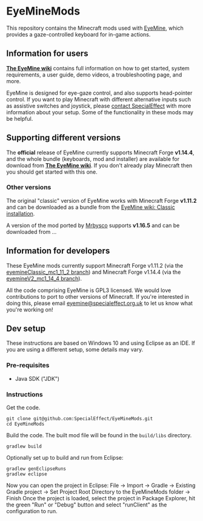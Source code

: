 # EyeMineMods
This repository contains the Minecraft mods used with [EyeMine](https://github.com/SpecialEffect/EyeMine), which provides a gaze-controlled keyboard for in-game actions.

## Information for users

[**The EyeMine wiki**](https://github.com/SpecialEffect/EyeMine/wiki) contains full information on how to get started, system requirements, a user guide, demo videos, a troubleshooting page, and more.

EyeMine is designed for eye-gaze control, and also supports head-pointer control. If you want to play Minecraft with different alternative inputs such as assistive switches and joystick, please [contact SpecialEffect](https://www.specialeffect.org.uk/contact) with more information about your setup. Some of the functionality in these mods may be helpful. 

## Supporting different versions
The **official** release of EyeMine currently supports Minecraft Forge **v1.14.4**, and the whole bundle (keyboards, mod and installer) are available for download from [**The EyeMine wiki**](https://github.com/SpecialEffect/EyeMine/wiki). If you don't already play Minecraft then you should get started with this one. 

### Other versions
The original "classic" version of EyeMine works with Minecraft Forge **v1.11.2** and can be downloaded as a bundle from the [EyeMine wiki: Classic installation](https://github.com/SpecialEffect/EyeMine/wiki/%5BClassic%5D-Installation).

A version of the mod ported by [Mrbysco](https://github.com/Mrbysco) supports **v1.16.5** and can be downloaded from ... 

## Information for developers

These EyeMine mods currently support Minecraft Forge v1.11.2 (via the [eyemineClassic_mc1_11_2 branch](https://github.com/SpecialEffect/EyeMineMods/tree/eyemineClassic_mc1_11_2)) and Minecraft Forge v1.14.4 (via the [eyemineV2_mc1_14_4 branch](https://github.com/SpecialEffect/EyeMineMods/tree/eyemineV2_mc1_14_4)).

All the code comprising EyeMine is GPL3 licensed. We would love contributions to port to other versions of Minecraft. If you're interested in doing this, please email eyemine@specialeffect.org.uk to let us know what you're working on!

## Dev setup
These instructions are based on Windows 10 and using Eclipse as an IDE. If you are using a different setup, some details may vary.

### Pre-requisites
- Java SDK ("JDK")

### Instructions 
Get the code.
```
git clone git@github.com:SpecialEffect/EyeMineMods.git
cd EyeMineMods
```

Build the code. The built mod file will be found in the `build/libs` directory.
```
gradlew build
```

Optionally set up to build and run from Eclipse:
```
gradlew genEclipseRuns
gradlew eclipse
```
Now you can open the project in Eclipse:
File -> Import -> Gradle -> Existing Gradle project -> Set Project Root Directory to the EyeMineMods folder -> Finish
Once the project is loaded, select the project in Package Explorer, hit the green "Run" or "Debug" button and select "runClient" as the configuration to run.

